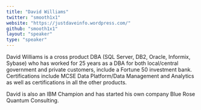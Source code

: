 ```yaml
---
title: "David Williams"
twitter: "smooth1x1"
website: "https://justdaveinfo.wordpress.com/"
github: "smooth1x1"
layout: "speaker"
type: "speaker"
---
```


David Williams is a cross product DBA (SQL Server, DB2, Oracle, Informix, Sybase) who has worked for 25 years as a DBA for both local/central government and private customers, include a Fortune 50 investment bank. Certifications include MCSE Data Platform/Data Management and Analytics as well as certifications in all the other products.

David is also an IBM Champion and has started his own company Blue Rose Quantum Consulting.